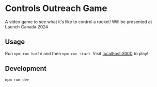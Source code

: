 # Controls Outreach Game

A video game to see what it's like to control a rocket! Will be presented at Launch Canada 2024

## Usage

Run `npm run build` and then `npm run start`. Visit [localhost:3000](http://localhost:3000)
to play!

## Development

`npm run dev`
